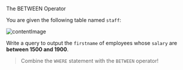 The BETWEEN Operator

You are given the following table named `staff`:

![contentImage](https://api.sololearn.com/DownloadFile?id=4470)

Write a query to output the `firstname` of employees whose `salary` are **between 1500 and 1900**.

>Combine the `WHERE` statement with the `BETWEEN` operator!
